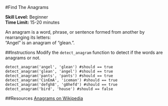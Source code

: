 #Find The Anagrams

__Skill Level:__ Beginner  
__Time Limit:__ 15-20 minutes

An anagram is a word, phrase, or sentence formed from another by rearranging its letters:  
“Angel” is an anagram of “glean.”.

##Instructions
Modify the `detect_anagram` function to detect if the words are anagrams or not.

`detect_anagram('angel', 'glean') #should == true`  
`detect_anagram('glean', 'angel') #should == true`  
`detect_anagram('pants', 'pants') #should == true`  
`detect_anagram('CinEmA', 'iceman') #should == true`  
`detect_anagram('defgh8', 'g8hefd') #should == true`  
`detect_anagram('bird', 'house') #should == false`  

##Resources
[Anagrams on Wikipedia](https://en.wikipedia.org/wiki/Anagram)
